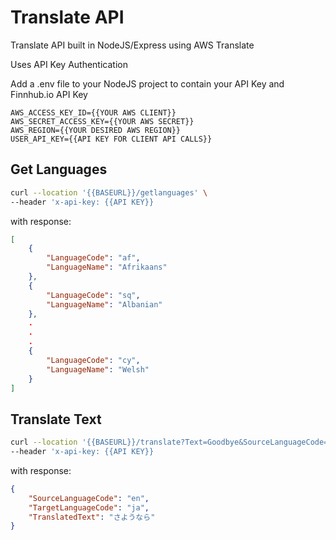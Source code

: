 # Translate API

Translate API built in NodeJS/Express using AWS Translate

Uses API Key Authentication

Add a .env file to your NodeJS project to contain your API Key and Finnhub.io API Key

```
AWS_ACCESS_KEY_ID={{YOUR AWS CLIENT}}
AWS_SECRET_ACCESS_KEY={{YOUR AWS SECRET}}
AWS_REGION={{YOUR DESIRED AWS REGION}}
USER_API_KEY={{API KEY FOR CLIENT API CALLS}}
```

## Get Languages

```bash
curl --location '{{BASEURL}}/getlanguages' \
--header 'x-api-key: {{API KEY}}
```

with response:

```json
[
    {
        "LanguageCode": "af",
        "LanguageName": "Afrikaans"
    },
    {
        "LanguageCode": "sq",
        "LanguageName": "Albanian"
    },
    .
    .
    .
    {
        "LanguageCode": "cy",
        "LanguageName": "Welsh"
    }
]
```

## Translate Text

```bash
curl --location '{{BASEURL}}/translate?Text=Goodbye&SourceLanguageCode=auto&TargetLanguageCode=ja' \
--header 'x-api-key: {{API KEY}}
```

with response:

```json
{
    "SourceLanguageCode": "en",
    "TargetLanguageCode": "ja",
    "TranslatedText": "さようなら"
}
```
